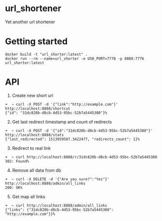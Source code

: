 # url_shortener
Yet another url shortener

# Getting started
```
docker build -t "url_shorter:latest" .
docker run --rm --name=url_shorter -e USH_PORT=7776 -p 8888:7776 url_shorter:latest
```

# API
1. Create new short url
```
➜  ~ curl -X POST -d '{"link":"http://example.com"}' http://localhost:8888/shortcut
{"id": "31dc820b-d8cb-4d53-95bc-52b7a5445380"}% 
```
2. Get last redirect timestamp and count of redirects
```
➜  ~ curl -X POST -d '{"id":"31dc820b-d8cb-4d53-95bc-52b7a5445380"}' http://localhost:8888/stats
{"last_redirected": 1513959507.3422477, "redirects_count": 1}%  
```
3. Redirect to real link
```
➜  ~ curl http://localhost:8888/r/31dc820b-d8cb-4d53-95bc-52b7a5445380
302: Found% 
```
4. Remove all data from db
```
➜  ~ curl -X DELETE -d '{"Are you sure?":"Yes"}' http://localhost:8888/admin/all_links
200: OK%
```
5. Get map all links
```
➜  ~ curl http://localhost:8888/admin/all_links
{"links": {"31dc820b-d8cb-4d53-95bc-52b7a5445380": "http://example.com"}}%
```

